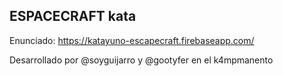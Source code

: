 ## ESPACECRAFT kata

Enunciado: https://katayuno-escapecraft.firebaseapp.com/

Desarrollado por @soyguijarro y @gootyfer en el k4mpmanento